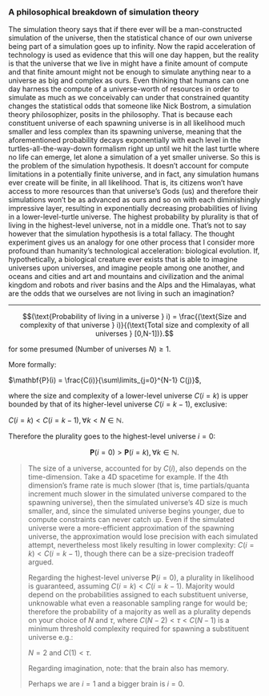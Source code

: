 ### A philosophical breakdown of simulation theory

The simulation theory says that if there ever will be a man-constructed simulation of the universe, then the statistical chance of our own universe being part of a simulation goes up to infinity. Now the rapid acceleration of technology is used as evidence that this will one day happen, but the reality is that the universe that we live in might have a finite amount of compute and that finite amount might not be enough to simulate anything near to a universe as big and complex as ours. Even thinking that humans can one day harness the compute of a universe-worth of resources in order to simulate as much as we conceivably can under that constrained quantity changes the statistical odds that someone like Nick Bostrom, a simulation theory philosophizer, posits in the philosophy. That is because each constituent universe of each spawning universe is in all likelihood much smaller and less complex than its spawning universe, meaning that the aforementioned probability decays exponentially with each level in the turtles-all-the-way-down formalism right up until we hit the last turtle where no life can emerge, let alone a simulation of a yet smaller universe. So this is the problem of the simulation hypothesis. It doesn’t account for compute limitations in a potentially finite universe, and in fact, any simulation humans ever create will be finite, in all likelihood. That is, its citizens won’t have access to more resources than that universe’s Gods (us) and therefore their simulations won’t be as advanced as ours and so on with each diminishingly impressive layer, resulting in exponentially decreasing probabilities of living in a lower-level-turtle universe. The highest probability by plurality is that of living in the highest-level universe, not in a middle one. That’s not to say however that the simulation hypothesis is a total fallacy. The thought experiment gives us an analogy for one other process that I consider more profound than humanity’s technological acceleration: biological evolution. If, hypothetically, a biological creature ever exists that is able to imagine universes upon universes, and imagine people among one another, and oceans and cities and art and mountains and civilization and the animal kingdom and robots and river basins and the Alps and the Himalayas, what are the odds that we ourselves are not living in such an imagination?

---

$$(\text{Probability of living in a universe } i) = \frac{(\text{Size and complexity of that universe } i)}{(\text{Total size and complexity of all universes } [0,N-1])}.$$

for some presumed $(\text{Number of universes } N) \geq 1$. 

More formally:

$\mathbf{P}(i) = \frac{C(i)}{\sum\limits_{j=0}^{N-1} C(j)}$,

where the size and complexity of a lower-level universe $C(i=k)$ is upper bounded by that of its higher-level universe $C(i=k-1)$, exclusive:

$C(i=k) < C(i=k-1), \forall k < N \in \mathbb{N}$. 

Therefore the plurality goes to the highest-level universe $i=0$:

$$\mathbf{P}(i=0) > \mathbf{P} (i=k), \forall k \in \mathbb{N}.$$

> The size of a universe, accounted for by $C(i)$, also depends on the time-dimension. Take a 4D spacetime for example. If the 4th dimension’s frame rate is much slower (that is, time partials/quanta increment much slower in the simulated universe compared to the spawning universe), then the simulated universe’s 4D size is much smaller, and, since the simulated universe begins younger, due to compute constraints can never catch up. Even if the simulated universe were a more-efficient approximation of the spawning universe, the approximation would lose precision with each simulated attempt, nevertheless most likely resulting in lower complexity: $C(i=k) < C(i=k-1)$, though there can be a size-precision tradeoff argued.
>
> Regarding the highest-level universe $\mathbf{P}(i=0)$, a plurality in likelihood is guaranteed, assuming $C(i=k) < C(i=k-1)$. Majority would depend on the probabilities assigned to each substituent universe, unknowable what even a reasonable sampling range for would be; therefore the probability of a majority as well as a plurality depends on your choice of $N$ and $\tau$, where $C(N-2) < \tau < C(N-1)$ is a minimum threshold complexity required for spawning a substituent universe e.g.:
>
> $N=2$ and $C(1) < \tau$.
>
> Regarding imagination, note: that the brain also has memory.
>
> Perhaps we are $i=1$ and a bigger brain is $i=0$.
